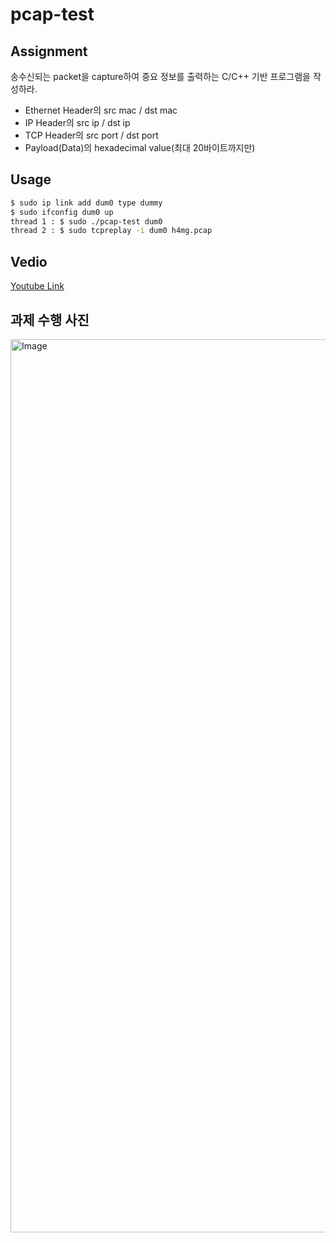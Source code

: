 # pcap-test

## Assignment
송수신되는 packet을 capture하여 중요 정보를 출력하는 C/C++ 기반 프로그램을 작성하라.

- Ethernet Header의 src mac / dst mac
- IP Header의 src ip / dst ip
- TCP Header의 src port / dst port
- Payload(Data)의 hexadecimal value(최대 20바이트까지만)


## Usage

```bash
$ sudo ip link add dum0 type dummy
$ sudo ifconfig dum0 up
thread 1 : $ sudo ./pcap-test dum0
thread 2 : $ sudo tcpreplay -i dum0 h4mg.pcap
```

## Vedio
[Youtube Link](https://youtu.be/I6xyfYEDXOI)   


## 과제 수행 사진
<img width="2628" height="1429" alt="Image" src="https://github.com/user-attachments/assets/efe9af46-8516-4a67-a3fb-75bd4f6ed250" />
